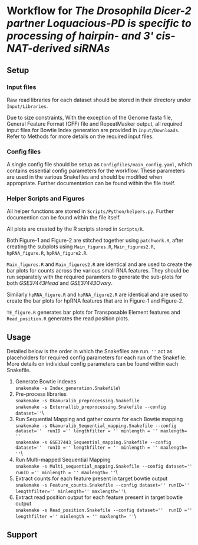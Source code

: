 # Workflow for *The Drosophila Dicer-2 partner Loquacious-PD is specific to processing of hairpin- and 3' cis-NAT-derived siRNAs*

## Setup

### Input files
Raw read libraries for each dataset should be stored in their directory under `Input/Libraries`.

Due to size constraints, With the exception of the Genome fasta file, General Feature Format (GFF) file and RepeatMasker output, all required input files for Bowtie Index generation are provided in `Input/Downloads`. Refer to Methods for more details on the required input files. 

### Config files
A single config file should be setup as `Configfiles/main_config.yaml`, which contains essential config parameters for the workflow. These parameters are used in the various Snakefiles and should be modified when appropriate. Further documentation can be found within the file itself.


### Helper Scripts and Figures
All helper functions are stored in `Scripts/Python/helpers.py`. Further documention can be found within the file itself.

All plots are created by the R scripts stored in `Scripts/R`.

Both Figure-1 and Figure-2 are stitched together using `patchwork.R`, after creating the subplots using `Main_figures.R`, `Main_figures2.R`, `hpRNA_figure.R`, `hpRNA_figure2.R`. 

`Main_figures.R` and `Main_figures2.R` are identical and are used to create the bar plots for counts across the various small RNA features. They should be run separately with the required paramters to generate the sub-plots for both *GSE37443Head* and *GSE37443Ovary*.

Similarly `hpRNA_figure.R` and `hpRNA_figure2.R` are identical and are used to create the bar plots for hpRNA features that are in Figure-1 and Figure-2.

`TE_figure.R` generates bar plots for Transposable Element features and `Read_position.R` generates the read position plots.


## Usage

Detailed below is the order in which the Snakefiles are run. `''` act as placeholders for required config parameters for each run of the Snakefile. More details on individual config parameters can be found within each Snakefile.

1. Generate Bowtie indexes\
`snakemake -s Index_generation.Snakefile`\
2. Pre-process libraries\
`snakemake -s Okamuralib_preprocessing.Snakefile`\
&NewLine;
`snakemake -s Externallib_preprocessing.Snakefile --config dataset=''`\
3. Run Sequential Mapping and gather counts for each Bowtie mapping\
`snakemake -s Okamuralib_Sequential_mapping.Snakefile --config dataset=''  runID ='' lengthfilter = '' minlength = '' maxlength= ''`\
&NewLine;
`snakemake -s GSE37443_Sequential_mapping.Snakefile --config dataset=''  runID ='' lengthfilter = '' minlength = '' maxlength= ''`\
4. Run Multi-mapped Sequential Mapping \
`snakemake -s Multi_sequential_mapping.Snakefile --config dataset=''  runID ='' minlength = '' maxlength= ''`\
5. Extract counts for each feature present in target bowtie output\
`snakemake -s Feature_counts.Snakefile --config dataset='' runID='' lengthfilter='' minlength='' maxlength=''`\
6. Extract read position output for each feature present in target bowtie output\
`snakemake -s Read_position.Snakefile --config dataset=''  runID ='' lengthfilter ='' minlength = '' maxlength= ''`\



## Support
